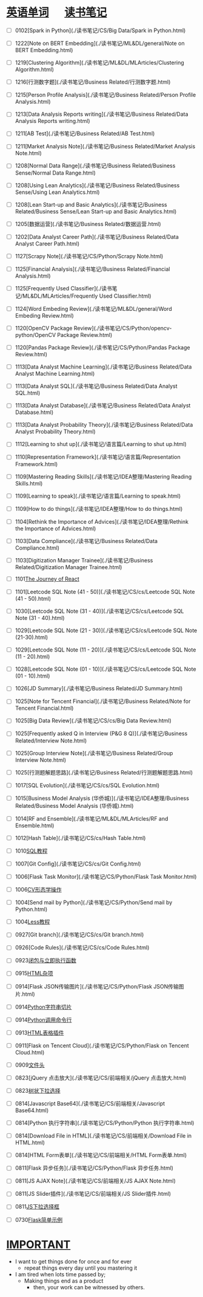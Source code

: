 # [英语单词](./egls/1/) &emsp;  [读书笔记](./%E8%AF%BB%E4%B9%A6%E7%AC%94%E8%AE%B0/) 




- [ ] 0102[Spark in Python](./读书笔记/CS/Big Data/Spark in Python.html)
- [ ] 1222[Note on BERT Embedding](./读书笔记/ML&DL/general/Note on BERT Embedding.html)
- [ ] 1219[Clustering Algorithm](./读书笔记/ML&DL/MLArticles/Clustering Algorithm.html)
- [ ] 1216[行测数字题](./读书笔记/Business Related/行测数字题.html)
- [ ] 1215[Person Profile Analysis](./读书笔记/Business Related/Person Profile Analysis.html)
- [ ] 1213[Data Analysis Reports writing](./读书笔记/Business Related/Data Analysis Reports writing.html)
- [ ] 1211[AB Test](./读书笔记/Business Related/AB Test.html)
- [ ] 1211[Market Analysis Note](./读书笔记/Business Related/Market Analysis Note.html)
- [ ] 1208[Normal Data Range](./读书笔记/Business Related/Business Sense/Normal Data Range.html)
- [ ] 1208[Using Lean Analytics](./读书笔记/Business Related/Business Sense/Using Lean Analytics.html)
- [ ] 1208[Lean Start-up and Basic Analytics](./读书笔记/Business Related/Business Sense/Lean Start-up and Basic Analytics.html)
- [ ] 1205[数据运营](./读书笔记/Business Related/数据运营.html)
- [ ] 1202[Data Analyst Career Path](./读书笔记/Business Related/Data Analyst Career Path.html)
- [ ] 1127[Scrapy Note](./读书笔记/CS/Python/Scrapy Note.html)
- [ ] 1125[Financial Analysis](./读书笔记/Business Related/Financial Analysis.html)
- [ ] 1125[Frequently Used Classifier](./读书笔记/ML&DL/MLArticles/Frequently Used Classifier.html)
- [ ] 1124[Word Embeding Review](./读书笔记/ML&DL/general/Word Embeding Review.html) 
- [ ] 1120[OpenCV Package Review](./读书笔记/CS/Python/opencv-python/OpenCV Package Review.html) 
- [ ] 1120[Pandas Package Review](./读书笔记/CS/Python/Pandas Package Review.html)
- [ ] 1113[Data Analyst Machine Learning](./读书笔记/Business Related/Data Analyst Machine Learning.html)
- [ ] 1113[Data Analyst SQL](./读书笔记/Business Related/Data Analyst SQL.html)
- [ ] 1113[Data Analyst Database](./读书笔记/Business Related/Data Analyst Database.html)
- [ ] 1113[Data Analyst Probability Theory](./读书笔记/Business Related/Data Analyst Probability Theory.html)
- [ ] 1112[Learning to shut up](./读书笔记/语言篇/Learning to shut up.html) 
- [ ] 1110[Representation Framework](./读书笔记/语言篇/Representation Framework.html)
- [ ] 1109[Mastering Reading Skills](./读书笔记/IDEA整理/Mastering Reading Skills.html)
- [ ] 1109[Learning to speak](./读书笔记/语言篇/Learning to speak.html)
- [ ] 1109[How to do things](./读书笔记/IDEA整理/How to do things.html)
- [ ] 1104[Rethink the Importance of Advices](./读书笔记/IDEA整理/Rethink the Importance of Advices.html)
- [ ] 1103[Data Compliance](./读书笔记/Business Related/Data Compliance.html)
- [ ] 1103[Digitization Manager Trainee](./读书笔记/Business Related/Digitization Manager Trainee.html)
- [ ] 1101[The Journey of React](./读书笔记/CS/前端相关/Front-end/React学习之道.html) 
- [ ] 1101[Leetcode SQL Note (41 - 50)](./读书笔记/CS/cs/Leetcode SQL Note (41 - 50).html)
- [ ] 1030[Leetcode SQL Note (31 - 40)](./读书笔记/CS/cs/Leetcode SQL Note (31 - 40).html)
- [ ] 1029[Leetcode SQL Note (21 - 30)](./读书笔记/CS/cs/Leetcode SQL Note (21-30).html)
- [ ] 1029[Leetcode SQL Note (11 - 20)](./读书笔记/CS/cs/Leetcode SQL Note (11 - 20).html)
- [ ] 1028[Leetcode SQL Note (01 - 10)](./读书笔记/CS/cs/Leetcode SQL Note (01 - 10).html)
- [ ] 1026[JD Summary](./读书笔记/Business Related/JD Summary.html)
- [ ] 1025[Note for Tencent Financial](./读书笔记/Business Related/Note for Tencent Financial.html)
- [ ] 1025[Big Data Review](./读书笔记/CS/cs/Big Data Review.html) 
- [ ] 1025[Frequently asked Q in Interview (P&G 8 Q)](./读书笔记/Business Related/Interview Note.html)
- [ ] 1025[Group Interview Note](./读书笔记/Business Related/Group Interview Note.html)
- [ ] 1025[行测题解题思路](./读书笔记/Business Related/行测题解题思路.html)
- [ ] 1017[SQL Evolution](./读书笔记/CS/cs/SQL Evolution.html) 
- [ ] 1015[Business Model Analysis (华侨城)](./读书笔记/IDEA整理/Business Related/Business Model Analysis (华侨城).html)
- [ ] 1014[RF and Ensemble](./读书笔记/ML&DL/MLArticles/RF and Ensemble.html)
- [ ] 1012[Hash Table](./读书笔记/CS/cs/Hash Table.html)
- [ ] 1010[SQL教程](./读书笔记/CS/cs/SQL教程.html)
- [ ] 1007[Git Config](./读书笔记/CS/cs/Git Config.html)
- [ ] 1006[Flask Task Monitor](./读书笔记/CS/Python/Flask Task Monitor.html)
- [ ] 1006[CV形态学操作](./读书笔记/ML&DL/CVPaper/CV形态学操作.html) 
- [ ] 1004[Send mail by Python](./读书笔记/CS/Python/Send mail by Python.html)
- [ ] 1004[Less教程](./读书笔记/CS/前端相关/Less教程.html)
- [ ] 0927[Git branch](./读书笔记/CS/cs/Git branch.html) 
- [ ] 0926[Code Rules](./读书笔记/CS/cs/Code Rules.html)
- [ ] 0923[闭包与立即执行函数](./读书笔记/CS/前端相关/闭包与立即执行函数.html)
- [ ] 0915[HTML杂项](./读书笔记/CS/前端相关/HTML杂项.html)
- [ ] 0914[Flask JSON传输图片](./读书笔记/CS/Python/Flask JSON传输图片.html)
- [ ] 0914[Python字符串切片](./读书笔记/CS/Python/Python字符串切片.html)
- [ ] 0914[Python调用命令行](./读书笔记/CS/Python/Python调用命令行.html)
- [ ] 0913[HTML表格插件](./读书笔记/CS/前端相关/HTML表格插件.html)
- [ ] 0911[Flask on Tencent Cloud](./读书笔记/CS/Python/Flask on Tencent Cloud.html)
- [ ] 0909[文件头](./读书笔记/CS/cs/文件头.html)
- [ ] 0823[jQuery 点击放大](./读书笔记/CS/前端相关/jQuery 点击放大.html)
- [ ] 0823[树状下拉选择](./读书笔记/CS/前端相关/树状下拉选择.html)
- [ ] 0814[Javascript Base64](./读书笔记/CS/前端相关/Javascript Base64.html)
- [ ] 0814[Python 执行字符串](./读书笔记/CS/Python/Python 执行字符串.html)
- [ ] 0814[Download File in HTML](./读书笔记/CS/前端相关/Download File in HTML.html)
- [ ] 0814[HTML Form表单](./读书笔记/CS/前端相关/HTML Form表单.html)
- [ ] 0811[Flask 异步任务](./读书笔记/CS/Python/Flask 异步任务.html)
- [ ] 0811[JS AJAX Note](./读书笔记/CS/前端相关/JS AJAX Note.html)
- [ ] 0811[JS Slider插件](./读书笔记/CS/前端相关/JS Slider插件.html)
- [ ] 0811[JS下拉选择框](./读书笔记/CS/前端相关/JS下拉选择框.html) 
- [ ] 0730[Flask简单示例](./读书笔记/CS/Python/Flask简单示例.html) 



# [IMPORTANT](https://www.zhihu.com/collection/70812410) 

- I want to get things done for once and for ever
  - repeat things every day until you mastering it
- I am tired when lots time passed by;
  - Making things end as a product
    - then, your work can be witnessed by others.
